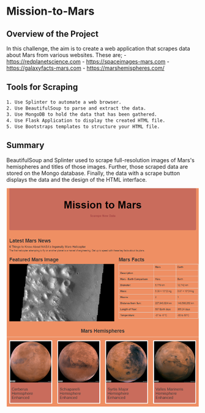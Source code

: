 # Mission-to-Mars
## Overview of the Project
In this challenge, the aim is to create a web application that scrapes data about Mars from various websites. These are;
    - https://redplanetscience.com
    - https://spaceimages-mars.com
    - https://galaxyfacts-mars.com
    - https://marshemispheres.com/
## Tools for Scraping
    1. Use Splinter to automate a web browser.
    2. Use BeautifulSoup to parse and extract the data.
    3. Use MongoDB to hold the data that has been gathered.
    4. Use Flask Application to display the created HTML file.
    5. Use Bootstraps templates to structure your HTML file.
## Summary
BeautifulSoup and Splinter used to scrape full-resolution images of Mars's hemispheres and titles of those images. Further, those scraped data are stored on the Mongo database. Finally, the data with a scrape button displays the data and the design of the HTML interface. 

<p align="center"><img src="https://github.com/zkirsan/Mission-to-Mars/blob/main/resources/the_scraping_webpage.png"></img></p>

